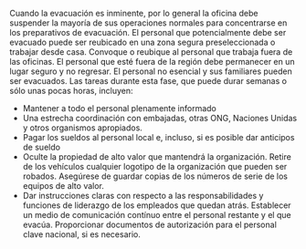 [Title]: # (Fase Tres - Evacuación inmediata)
[Difficulty]: # (Principiante)
[Order]: # (0)

Cuando la evacuación es inminente, por lo general la oficina debe suspender la mayoría de sus operaciones normales para concentrarse en los preparativos de evacuación. El personal que potencialmente debe ser evacuado puede ser reubicado en una zona segura preseleccionada o trabajar desde casa. Convoque o reubique al personal que trabaja fuera de las oficinas. El personal que esté fuera de la región debe permanecer en un lugar seguro y no regresar. El personal no esencial y sus familiares pueden ser evacuados. Las tareas durante esta fase, que puede durar semanas o sólo unas pocas horas, incluyen:

*   Mantener a todo el personal plenamente informado
*   Una estrecha coordinación con embajadas, otras ONG, Naciones Unidas y otros organismos apropiados.
*   Pagar los sueldos al personal local e, incluso, si es posible dar anticipos de sueldo
*   Oculte la propiedad de alto valor que mantendrá la organización. Retire de los vehículos cualquier logotipo de la organización que pueden ser robados. Asegúrese de guardar copias de los números de serie de los equipos de alto valor.
*   Dar instrucciones claras con respecto a las responsabilidades y funciones de liderazgo de los empleados que quedan atrás. Establecer un medio de comunicación contínuo entre el personal restante y el que evacúa. Proporcionar documentos de autorización para el personal clave nacional, si es necesario.